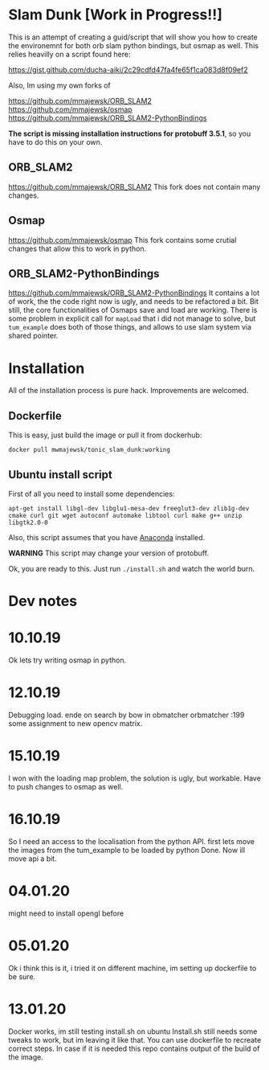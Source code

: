 # Slam Dunk [Work in Progress!!]

This is an attempt of creating a guid/script that will show you how to create the environemnt for both orb slam python bindings, but osmap as well.
This relies heavilly on a script found here:

https://gist.github.com/ducha-aiki/2c29cdfd47fa4fe65f1ca083d8f09ef2

Also, Im using my own forks of 

https://github.com/mmajewsk/ORB_SLAM2
https://github.com/mmajewsk/osmap
https://github.com/mmajewsk/ORB_SLAM2-PythonBindings

**The script is missing installation instructions for protobuff 3.5.1**, so you have to do this on your own.

## ORB_SLAM2

https://github.com/mmajewsk/ORB_SLAM2
This fork does not contain many changes.

## Osmap

https://github.com/mmajewsk/osmap
This fork contains some crutial changes that allow this to work in python.

## ORB_SLAM2-PythonBindings

https://github.com/mmajewsk/ORB_SLAM2-PythonBindings
It contains a lot of work, the the code right now is ugly, and needs to be refactored a bit.
Bit still, the core functionalities of Osmaps save and load are working.
There is some problem in explicit call for `mapLoad` that i did not manage to solve, but `tum_example` does both of those things, and allows to use slam system via shared pointer.


# Installation

All of the installation process is pure hack.
Improvements are welcomed.

## Dockerfile

This is easy, just build the image or pull it from dockerhub:
```
docker pull mwmajewsk/tonic_slam_dunk:working
```

## Ubuntu install script

First of all you need to install some dependencies:

```
apt-get install libgl-dev libglu1-mesa-dev freeglut3-dev zlib1g-dev cmake curl git wget autoconf automake libtool curl make g++ unzip libgtk2.0-0
```

Also, this script assumes that you have 
[Anaconda](https://www.anaconda.com/distribution/) installed.

**WARNING** This script may change your version of protobuff.

Ok, you are ready to this.
Just run `./install.sh` and watch the world burn.



# Dev notes

# 10.10.19

Ok lets try writing osmap in python.

# 12.10.19

Debugging load.
ende on search by bow in obmatcher
orbmatcher :199
some assignment to new opencv matrix.

# 15.10.19
I won with the loading map problem, the solution is ugly, but workable.
Have to push changes to osmap as well.

# 16.10.19 
So I need an access to the localisation from the python API.
first lets move the images from the tum_example to be loaded by python
Done. Now ill move api a bit.

# 04.01.20
might need to install opengl before

# 05.01.20
Ok i think this is it, i tried it on different machine, im setting up dockerfile to be sure.

# 13.01.20 

Docker works, im still testing install.sh on ubuntu
Install.sh still needs some tweaks to work, but im leaving it like that. You can use dockerfile to recreate correct steps.
In case if it is needed this repo contains output of the build of the image.
